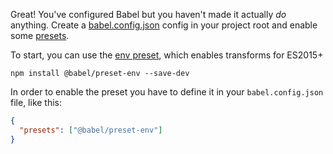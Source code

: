 <p>Great! You've configured Babel but you haven't made it actually <em>do</em> anything. Create a <a href="/docs/usage#configuration">babel.config.json</a> config in your project root and enable some <a href="/docs/presets">presets</a>.</p>

To start, you can use the <a href="/docs/babel-preset-env">env preset</a>, which enables transforms for ES2015+

```shell npm2yarn
npm install @babel/preset-env --save-dev
```

In order to enable the preset you have to define it in your <code>babel.config.json</code> file, like this:

```json title="babel.config.json"
{
  "presets": ["@babel/preset-env"]
}
```
